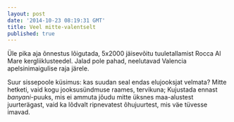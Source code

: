 ```yaml
---
layout: post
date: '2014-10-23 08:19:31 GMT'
title: Veel mitte-valentselt
published: true
---
```

Üle pika aja õnnestus lõigutada, 5x2000 jäisevõitu tuuletallamist Rocca Al Mare kergliiklusteedel. Jalad pole pahad, neelutavad Valencia apelsinimaigulise raja järele. 

Suur sissepoole küsimus: kas suudan seal endas elujooksjat velmata? Mitte hetketi, vaid kogu jooksusündmuse raames, tervikuna; Kujustada ennast _banyani_-puuks, mis ei ammuta jõudu mitte üksnes maa-alustest juurterägast, vaid ka lõdvalt ripnevatest õhujuurtest, mis väe tüvesse imavad.</span></span></p>
